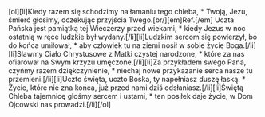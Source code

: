 [ol][li]Kiedy razem się schodzimy na łamaniu tego chleba, * Twoją, Jezu, śmierć głosimy, oczekując przyjścia Twego.[br/][em]Ref.[/em] Uczta Pańska jest pamiątką tej Wieczerzy przed wiekami, * kiedy Jezus w noc ostatnią w ręce ludzkie był wydany.[/li][li]Ludzkim sercom się powierzył, bo do końca umiłował, * aby człowiek tu na ziemi nosił w sobie życie Boga.[/li][li]Sławmy Ciało Chrystusowe z Matki czystej narodzone, * które za nas ofiarował na Swym krzyżu umęczone.[/li][li]Za przykładem swego Pana, czyńmy razem dziękczynienie, * niechaj nowe przykazanie serca nasze tu przemieni.[/li][li]Uczto święta, uczto Boska, ty napełniasz duszę łaską. * Życie, które nie zna końca, już przed nami dziś odsłaniasz.[/li][li]Świętą Chleba tajemnicę głośmy sercem i ustami, * ten posiłek daje życie, w Dom Ojcowski nas prowadzi.[/li][/ol]